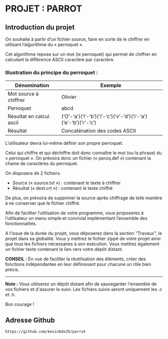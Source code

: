 # PROJET : PARROT

## Introduction du projet

On souhaite à partir d’un fichier source, faire en sorte de le chiffrer en utilisant l’algorithme du « perroquet ».

Cet algorithme repose sur un mot (le perroquet) qui permet de chiffrer en calculant la différence
ASCII caractère par caractère.

### Illustration du principe du perroquet :

| Dénomination | Exemple |
|-----------|-----------|
| Mot source à chiffrer  | Olivier   |
| Perroquet   | abcd   |
| Résultat en calcul ascii   | (‘O’-‘a’)(‘l’-‘b’)(‘i’-‘c’)(‘v’-‘d’)(‘i’-‘a’)(‘e’-‘b’)(‘r’-‘c’)  |
| Résultat   | Concaténation des codes ASCII   |

L’utilisateur devra lui-même définir son propre perroquet.

Celui qui chiffre et qui déchiffre doit donc connaître le mot (ou la phrase) du
« perroquet ». On prévoira donc un fichier (« peroq.def ») contenant la chaine de
caractères du perroquet.

On disposera de 2 fichiers.
 - Source (« source.txt ») : contenant le texte à chiffrer
 - Résultat (« dest.crt ») : contenant le texte chiffré


De plus, on prévoira de supprimer la source après chiffrage de telle manière à ne conserver que
le fichier chiffré.

Afin de faciliter l’utilisation de votre programme, vous proposerez à l’utilisateur un menu
simple et convivial implémentant l’ensemble des fonctionnalités.

A l’issue de la durée du projet, vous déposerez dans la section "Travaux", le projet dans sa
globalité. Vous y mettrez le fichier zippé de votre projet ainsi que tous les fichiers nécessaires
à son exécution. Vous mettrez également un fichier texte contenant le lien vers votre dépôt
distant.

**CONSEIL :** En vue de faciliter la réutilisation des éléments, créer des fonctions indépendantes en leur définissant pour chacune un rôle bien précis.

---

**Note :** Vous utiliserez un dépôt distant afin de sauvegarder l'ensemble de vos fichiers et d'assurer le suivi. Les fichiers suivis seront uniquement les .c et .h.

Bon courage !

## Adresse Github
```bash
https://github.com/kevinbdx35/parrot
```

